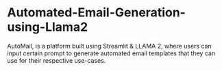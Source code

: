 # Automated-Email-Generation-using-Llama2
AutoMail, is a platform built using Streamlit &amp; LLAMA 2, where users can input certain prompt to generate automated email templates that they can use for their respective use-cases.

